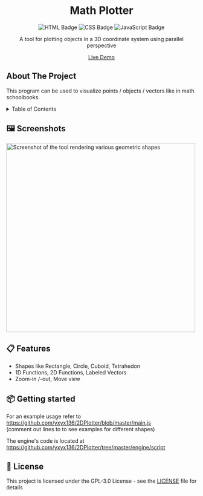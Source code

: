 <div align="center">
  <!--<img src="logo.png" alt="Logo" width="100" height="100">-->
  <h1>Math Plotter</h1>
  <p>
    <img src="https://img.shields.io/badge/HTML5-E34F26?logo=html5&logoColor=white" alt="HTML Badge">
    <img src="https://img.shields.io/badge/CSS3-1572B6?logo=css3&logoColor=white" alt="CSS Badge">
    <img src="https://img.shields.io/badge/JavaScript-F7DF1E?logo=javascript&logoColor=black" alt="JavaScript Badge">
  </p>
  <p>A tool for plotting objects in a 3D coordinate system using parallel perspective</p>
  <p><a href="https://lischilpp.github.io/unity-voxel-engine-demo/" target="_blank">Live Demo</a></p>
</div>

## About The Project
This program can be used to visualize points / objects / vectors like in math schoolbooks.

<details>
  <summary>Table of Contents</summary>
  <ul>
    <li><a href="#%EF%B8%8F-screenshots">🖼️ Screenshots</a></li>
    <li><a href="#-features">📋 Features</a></li>
    <li><a href="#-getting-started">📦 Getting started</a></li>
    <li><a href="#-license">📝 License</a></li>
  </ul>
</details>

## 🖼️ Screenshots
<img src="img/screenshot1.png" alt="Screenshot of the tool rendering various geometric shapes" width="500">

## 📋 Features
- Shapes like Rectangle, Circle, Cuboid, Tetrahedon
- 1D Functions, 2D Functions, Labeled Vectors
- Zoom-in /-out, Move view

## 📦 Getting started
For an example usage refer to https://github.com/yxyx136/2DPlotter/blob/master/main.js  
(comment out  lines to to see examples for different shapes)

The engine's code is located at https://github.com/yxyx136/2DPlotter/tree/master/engine/script

## 📝 License
This project is licensed under the GPL-3.0 License - see the [LICENSE](LICENSE) file for details

